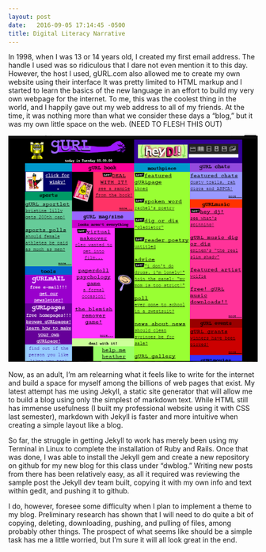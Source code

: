 ```yaml
---
layout: post
date:   2016-09-05 17:14:45 -0500
title: Digital Literacy Narrative
---
```


In 1998, when I was 13 or 14 years old, I created my first email address. The handle I used was so ridiculous that I dare not even mention it to this day. However, the host I used, gURL.com also allowed me to create my own website using their interface  It was pretty limited to HTML markup and I started to learn the basics of the new language in an effort to build my very own webpage for the internet. To me, this was the coolest thing in the world, and I happily gave out my web address to all of my friends. At the time, it was nothing more than what we consider these days a “blog,” but it was my own little space on the web.  (NEED TO FLESH THIS OUT)

![alt text](/images/gURL_Hompage_2000.PNG "gURL Homepage in 2000")

Now, as an adult, I’m am relearning what it feels like to write for the internet and build a space for myself among the billions of web pages that exist. My latest attempt has me using Jekyll, a static site generator that will allow me to build a blog using only the simplest of markdown text. While HTML still has immense usefulness (I built my professional website using it with CSS last semester), markdown with Jekyll is faster and more intuitive when creating a simple layout like a blog.

So far, the struggle in getting Jekyll to work has merely been using my Terminal in Linux to complete the installation of Ruby and Rails.  Once that was done, I was able to install the Jekyll gem and create a new repository on github for my new blog for this class under “dwblog.”  Writing new posts from there has been relatively easy, as all it required was reviewing the sample post the Jekyll dev team built, copying it with my own info and text within gedit, and pushing it to github.

I do, however, foresee some difficulty when I plan to implement a theme to my blog.  Preliminary research has shown that I will need to do quite a bit of copying, deleting, downloading, pushing, and pulling of files, among probably other things.  The prospect of what seems like should be a simple task has me a little worried, but I’m sure it will all look great in the end.

